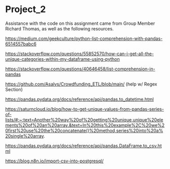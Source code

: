 # Project_2

Assistance with the code on this assignment came from Group Member Richard Thomas, as well as the following resources. 

https://medium.com/geekculture/python-list-comprehension-with-pandas-6514557babc6

https://stackoverflow.com/questions/55852570/how-can-i-get-all-the-unique-categories-within-my-dataframe-using-python

https://stackoverflow.com/questions/40646458/list-comprehension-in-pandas

https://github.com/Asalvs/Crowdfunding_ETL/blob/main/ (help w/ Regex Section)

https://pandas.pydata.org/docs/reference/api/pandas.to_datetime.html

https://saturncloud.io/blog/how-to-get-unique-values-from-pandas-series-of-lists/#:~:text=Another%20way%20of%20getting%20unique,unique%20elements%20of%20an%20array.&text=In%20this%20example%2C%20we%20first%20use%20the%20concatenate()%20method,series%20into%20a%20single%20array.

https://pandas.pydata.org/docs/reference/api/pandas.DataFrame.to_csv.html

https://blog.n8n.io/import-csv-into-postgresql/